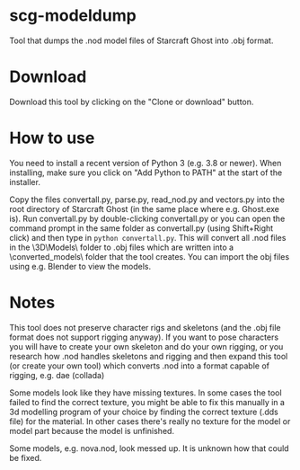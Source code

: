 # scg-modeldump
Tool that dumps the .nod model files of Starcraft Ghost into .obj format.

# Download
Download this tool by clicking on the "Clone or download" button.

# How to use
You need to install a recent version of Python 3 (e.g. 3.8 or newer). When installing, make sure you click on "Add Python to PATH" at the start of the installer. 

Copy the files convertall.py, parse.py, read_nod.py and vectors.py into the root directory of Starcraft Ghost (in the same place where e.g. Ghost.exe is). Run convertall.py by double-clicking convertall.py or you can open the command prompt in the same folder as convertall.py (using Shift+Right click) and then type in ``python convertall.py``. This will convert all .nod files in the \3D\Models\ folder to .obj files which are written into a \converted_models\ folder that the tool creates. You can import the obj files using e.g. Blender to view the models.

# Notes
This tool does not preserve character rigs and skeletons (and the .obj file format does not support rigging anyway). If you want to pose characters you will have to create your own skeleton and do your own rigging, or you research how .nod handles skeletons and rigging and then expand this tool (or create your own tool) which converts .nod into a format capable of rigging, e.g. dae (collada)

Some models look like they have missing textures. In some cases the tool failed to find the correct texture, you might be able to fix this manually in a 3d modelling program of your choice by finding the correct texture (.dds file) for the material. In other cases there's really no texture for the model or model part because the model is unfinished.

Some models, e.g. nova.nod, look messed up. It is unknown how that could be fixed.
